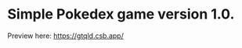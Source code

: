 <h1>Simple Pokedex game version 1.0.</h1>
<p>Preview here: <a href="https://gtqld.csb.app/" target="_blank">https://gtqld.csb.app/</a></p>
